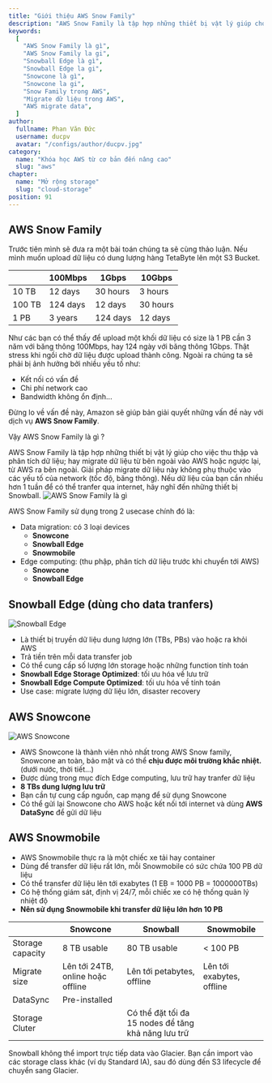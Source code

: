 ```yaml
---
title: "Giới thiệu AWS Snow Family"
description: "AWS Snow Family là tập hợp những thiết bị vật lý giúp cho việc migrate dữ liệu từ bên ngoài vào AWS hoặc ngược lại, từ AWS ra bên ngoài. Giải pháp migrate dữ liệu này không phụ thuộc vào các yếu tố của network (tốc độ, băng thông)."
keywords:
  [
    "AWS Snow Family là gì",
    "AWS Snow Family la gi",
    "Snowball Edge là gì",
    "Snowball Edge la gi",
    "Snowcone là gì",
    "Snowcone la gi",
    "Snow Family trong AWS",
    "Migrate dữ liệu trong AWS",
    "AWS migrate data",
  ]
author:
  fullname: Phan Văn Đức
  username: ducpv
  avatar: "/configs/author/ducpv.jpg"
category:
  name: "Khóa học AWS từ cơ bản đến nâng cao"
  slug: "aws"
chapter:
  name: "Mở rộng storage"
  slug: "cloud-storage"
position: 91
---
```


## AWS Snow Family

Trước tiên mình sẽ đưa ra một bài toán chúng ta sẽ cùng thảo luận. Nếu mình muốn upload dữ liệu có dung lượng hàng TetaByte lên một S3 Bucket.

|        | 100Mbps  | 1Gbps    | 10Gbps   |
| ------ | -------- | -------- | -------- |
| 10 TB  | 12 days  | 30 hours | 3 hours  |
| 100 TB | 124 days | 12 days  | 30 hours |
| 1 PB   | 3 years  | 124 days | 12 days  |

Như các bạn có thể thấy để upload một khối dữ liệu có size là 1 PB cần 3 năm với băng thông 100Mbps, hay 124 ngày với băng thông 1Gbps. Thật stress khi ngồi chờ dữ liệu được upload thành công. Ngoài ra chúng ta sẽ phải bị ảnh hưởng bởi nhiều yếu tố như:

- Kết nối có vấn đề
- Chi phí network cao
- Bandwidth không ổn định...

Đừng lo về vấn đề này, Amazon sẽ giúp bản giải quyết những vấn đề này với dịch vụ **AWS Snow Family**.

Vậy AWS Snow Family là gì ?

AWS Snow Family là tập hợp những thiết bị vật lý giúp cho việc thu thập và phân tích dữ liệu; hay migrate dữ liệu từ bên ngoài vào AWS hoặc ngược lại, từ AWS ra bên ngoài. Giải pháp migrate dữ liệu này không phụ thuộc vào các yếu tố của network (tốc độ, băng thông). Nếu dữ liệu của bạn cần nhiều hơn 1 tuần để có thể tranfer qua internet, hãy nghĩ đến những thiết bị Snowball. ![AWS Snow Family là gì](https://user-images.githubusercontent.com/29729545/153702726-8c021c92-5402-490f-8036-5ba008edf4d5.png)

AWS Snow Family sử dụng trong 2 usecase chính đó là:

- Data migration: có 3 loại devices
  - **Snowcone**
  - **Snowball Edge**
  - **Snowmobile**
- Edge computing: (thu phập, phân tích dữ liệu trước khi chuyển tới AWS)
  - **Snowcone**
  - **Snowball Edge**

## Snowball Edge (dùng cho data tranfers)

![Snowball Edge](https://cafedev.vn/wp-content/uploads/2021/02/cafedev-aws-snowball3.png)

- Là thiết bị truyền dữ liệu dung lượng lớn (TBs, PBs) vào hoặc ra khỏi AWS
- Trả tiền trên mỗi data transfer job
- Có thể cung cấp số lượng lớn storage hoặc những function tính toán
- **Snowball Edge Storage Optimized**: tối ưu hóa về lưu trữ
- **Snowball Edge Compute Optimized**: tối ưu hóa về tính toán
- Use case: migrate lượng dữ liệu lớn, disaster recovery

## AWS Snowcone

![AWS Snowcone](https://d1.awsstatic.com/cloud-storage/Storage/AWS-Snowcone.650f397305c8b7e9891b72d6b6dd490b0985e735.png)

- AWS Snowcone là thành viên nhỏ nhất trong AWS Snow family, Snowcone an toàn, bảo mật và có thể **chịu được môi trường khắc nhiệt.** (dưới nước, thời tiết...)
- Được dùng trong mục đích Edge computing, lưu trữ hay tranfer dữ liệu
- **8 TBs dung lượng lưu trữ**
- Bạn cần tự cung cấp nguồn, cap mạng để sử dụng Snowcone
- Có thể gửi lại Snowcone cho AWS hoặc kết nối tới internet và dùng **AWS DataSync** để gửi dữ liệu

## AWS Snowmobile

- AWS Snowmobile thực ra là một chiếc xe tải hay container
- Dùng để transfer dữ liệu rất lớn, mỗi Snowmobile có sức chứa 100 PB dữ liệu
- Có thể transfer dữ liệu lên tới exabytes (1 EB = 1000 PB = 1000000TBs)
- Có hệ thống giám sát, định vị 24/7, mỗi chiếc xe có hệ thống quản lý nhiệt độ
- **Nên sử dụng Snowmobile khi transfer dữ liệu lớn hơn 10 PB**

|                  | Snowcone                          | Snowball                                            | Snowmobile                |
| ---------------- | --------------------------------- | --------------------------------------------------- | ------------------------- |
| Storage capacity | 8 TB usable                       | 80 TB usable                                        | < 100 PB                  |
| Migrate size     | Lên tới 24TB, online hoặc offline | Lên tới petabytes, offline                          | Lên tới exabytes, offline |
| DataSync         | Pre-installed                     |                                                     |                           |
| Storage Cluter   |                                   | Có thể đặt tối đa 15 nodes để tăng khả năng lưu trữ |                           |

<content-info>
Snowball không thể import trực tiếp data vào Glacier. Bạn cần import vào các storage class khác (ví dụ Standard IA), sau đó dùng đến S3 lifecycle để chuyển sang Glacier.
</content-info>
